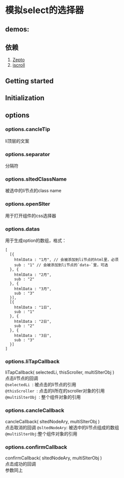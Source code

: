 # 模拟select的选择器
## demos:

## 依赖
1. [Zepto](http://zeptojs.com/)
2. [iscroll](https://github.com/cubiq/iscroll)
## Getting started
## Initialization
## options
### options.cancleTip
li顶层的文案
### options.separator
分隔符
### options.sltedClassName
被选中的li节点的class name
### options.openSlter
用于打开组件的css选择器
### options.datas
用于生成option的数组，格式：

```
[
  [{
    htmlData : "1月", // 会被添加到li节点的html里，必须
    sub : "1" // 会被添加到li节点的`data-`里，可选
  }, {
    htmlData : "2月",
    sub : "2"
  }, {
    htmlData : "3月",
    sub : "3"
  }],
  [{
    htmlData : "1日",
    sub : "1"
  }, {
    htmlData : "2日",
    sub : "2"
  }, {
    htmlData : "3日",
    sub : "3"
  }]
]
```
### options.liTapCallback
liTapCallback( selectedLi, thisScroller, multiSlterObj )  
点击li节点的回调  
`@selectedLi `: 被点击的li节点的引用  
`@thisScroller `: 点击的li所在的scroller对象的引用  
`@multiSlterObj `: 整个组件对象的引用
### options.cancleCallback
cancleCallback( sltedNodeAry, multiSlterObj )   
点击取消的回调
`@sltedNodeAry`: 被选中的li节点组成的数组  
`@multiSlterObj`:整个组件对象的引用  
### options.confirmCallback
confirmCallback( sltedNodeAry, multiSlterObj )   
点击成功的回调  
参数同上
